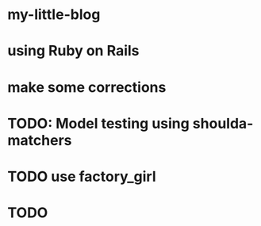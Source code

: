 # my-little-blog
# using Ruby on Rails
# make some corrections
#
# TODO: Model testing using shoulda-matchers
# TODO use factory_girl
# TODO 